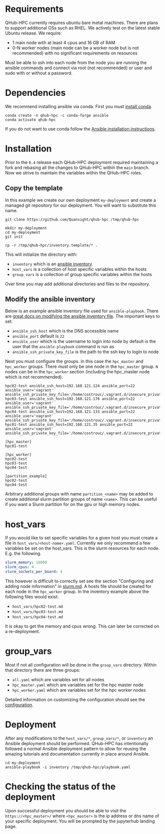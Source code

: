 # Requirements

QHub-HPC currently requires ubuntu bare metal machines. There are
plans to support additional OSs such as RHEL. We actively test on the
latest stable Ubuntu release. We require:
 - 1 main node with at least 4 cpus and 16 GB of RAM
 - 0-N worker nodes (main node can be a worker node but is not
   recommended) with no significant requirements on resources

Must be able to ssh into each node from the node you are running the
ansible commands and connect via root (not recommended) or user and
sudo with or without a password.

# Dependencies

We recommend installing ansible via conda. First you must [install
conda](https://docs.conda.io/projects/conda/en/latest/user-guide/install/index.html).

```shell
conda create -n qhub-hpc -c conda-forge ansible
conda activate qhub-hpc
```

If you do not want to use conda follow the [Ansible installation
instructions](https://docs.ansible.com/ansible/latest/installation_guide/intro_installation.html).

# Installation

Prior to the `0.4` release each QHub-HPC deployment required
maintaining a fork and rebasing all the changes to QHub-HPC within the
`main` branch. Now we strive to maintain the variables within the
QHub-HPC roles.

## Copy the template

In this example we create our own deployment `my-deployment` and
create a managed git repository for our deployment. You will want to
substitute this name.

```shell
git clone https://github.com/Quansight/qhub-hpc /tmp/qhub-hpc

mkdir my-deployment
cd my-deployment
git init

cp -r /tmp/qhub-hpc/inventory.template/* .
```

This will initialize the directory with:
 - `inventory` which is an [ansible inventory](https://docs.ansible.com/ansible/latest/user_guide/intro_inventory.html)
 - `host_vars` is a collection of host specific variables within the hosts
 - `group_vars` is a collection of group specific variables within the hosts

Over time you may add additional directories and files to the
repository.

## Modify the ansible inventory

Below is an example ansible inventory file used for
`ansible-playbook`. There are [great docs on modifying the ansible
inventory
file](https://docs.ansible.com/ansible/latest/user_guide/intro_inventory.html). The important keys to set:
  - `ansible_ssh_host` which is the DNS accessible name
  - `ansible_port` default is `22`
  - `ansible_user` which is the username to login into node by default is the user that the `ansible-playbook` command is run as
  - `ansible_ssh_private_key_file` is the path to the ssh key to login to node

Next you must configure the groups. In this case the `hpc_master` and
`hpc_worker` groups. There must only be one node in the `hpc_master`
group. `N` nodes can be in the `hpc_worker` section (including the
hpc_master node which is not recommended).

```
hpc02-test ansible_ssh_host=192.168.121.124 ansible_port=22 ansible_user='vagrant' ansible_ssh_private_key_file='/home/costrouc/.vagrant.d/insecure_private_key'
hpc03-test ansible_ssh_host=192.168.121.176 ansible_port=22 ansible_user='vagrant' ansible_ssh_private_key_file='/home/costrouc/.vagrant.d/insecure_private_key'
hpc04-test ansible_ssh_host=192.168.121.133 ansible_port=22 ansible_user='vagrant' ansible_ssh_private_key_file='/home/costrouc/.vagrant.d/insecure_private_key'
hpc01-test ansible_ssh_host=192.168.121.35 ansible_port=22 ansible_user='vagrant' ansible_ssh_private_key_file='/home/costrouc/.vagrant.d/insecure_private_key'

[hpc_master]
hpc01-test

[hpc_worker]
hpc02-test
hpc03-test
hpc04-test

[partition_example]
hpc02-test
hpc04-test
```

Arbitrary additional groups with name `partition_<name>` may be added
to create additional slurm partition groups of name `<name>`. This can
be useful if you want a Slurm partition for on the gpu or high memory
nodes.

# host_vars

If you would like to set specific variables for a given host you must
create a file in `host_vars/<host-name>.yaml`. Currently we only
recommend a few variables be set on the host_vars. This is the slurm
resources for each node. E.g. the following.

```yaml
slurm_memory: 16000
slurm_cpus: 4
slurm_sockets_per_board: 4
```

This however is difficult to correctly set see the section
"Configuring and adding node information" in [slurm.md](./slurm.md). A
hosts file should be created for each node in the `hpc_worker`
group. In the inventory example above the following files would exist:

 - `host_vars/hpc02-test.md`
 - `host_vars/hpc03-test.md`
 - `host_vars/hpc04-test.md`

It is okay to get the memory and cpus wrong. This can later be
corrected on a re-deployment.

# group_vars

Most if not all configuration will be done in the `group_vars`
directory. Within that directory there are three groups:
 - `all.yaml` which are variables set for all nodes
 - `hpc_master.yaml` which are variables set for the hpc master node
 - `hpc_worker.yaml` which are variables set for the hpc worker nodes

Detailed information on customizing the configuration should see the
[configuration](./configuration.md).

# Deployment

After any modifications to the `host_vars/*`, `group_vars/*`, or
`inventory` an Ansible deployment should be performed. QHub-HPC has
intentionally followed a normal Ansible deployment pattern to allow
for reusing the amazing tutorials and documentation currently in place
around Ansible.

```shell
cd my-deployment
ansible-playbook -i inventory /tmp/qhub-hpc/playbook.yaml
```

# Checking the status of the deployment

Upon successful deployment you should be able to visit the
`https://<hpc_master>/` where `<hpc_master>` is the ip address or dns
name of your specific deployment. You will be prompted by the
jupyterhub landing page.
